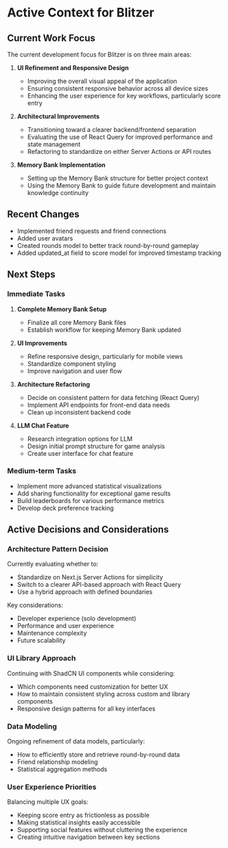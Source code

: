 # Active Context for Blitzer

## Current Work Focus

The current development focus for Blitzer is on three main areas:

1. **UI Refinement and Responsive Design**

   - Improving the overall visual appeal of the application
   - Ensuring consistent responsive behavior across all device sizes
   - Enhancing the user experience for key workflows, particularly score entry

2. **Architectural Improvements**

   - Transitioning toward a clearer backend/frontend separation
   - Evaluating the use of React Query for improved performance and state management
   - Refactoring to standardize on either Server Actions or API routes

3. **Memory Bank Implementation**
   - Setting up the Memory Bank structure for better project context
   - Using the Memory Bank to guide future development and maintain knowledge continuity

## Recent Changes

- Implemented friend requests and friend connections
- Added user avatars
- Created rounds model to better track round-by-round gameplay
- Added updated_at field to score model for improved timestamp tracking

## Next Steps

### Immediate Tasks

1. **Complete Memory Bank Setup**

   - Finalize all core Memory Bank files
   - Establish workflow for keeping Memory Bank updated

2. **UI Improvements**

   - Refine responsive design, particularly for mobile views
   - Standardize component styling
   - Improve navigation and user flow

3. **Architecture Refactoring**

   - Decide on consistent pattern for data fetching (React Query)
   - Implement API endpoints for front-end data needs
   - Clean up inconsistent backend code

4. **LLM Chat Feature**
   - Research integration options for LLM
   - Design initial prompt structure for game analysis
   - Create user interface for chat feature

### Medium-term Tasks

- Implement more advanced statistical visualizations
- Add sharing functionality for exceptional game results
- Build leaderboards for various performance metrics
- Develop deck preference tracking

## Active Decisions and Considerations

### Architecture Pattern Decision

Currently evaluating whether to:

- Standardize on Next.js Server Actions for simplicity
- Switch to a clearer API-based approach with React Query
- Use a hybrid approach with defined boundaries

Key considerations:

- Developer experience (solo development)
- Performance and user experience
- Maintenance complexity
- Future scalability

### UI Library Approach

Continuing with ShadCN UI components while considering:

- Which components need customization for better UX
- How to maintain consistent styling across custom and library components
- Responsive design patterns for all key interfaces

### Data Modeling

Ongoing refinement of data models, particularly:

- How to efficiently store and retrieve round-by-round data
- Friend relationship modeling
- Statistical aggregation methods

### User Experience Priorities

Balancing multiple UX goals:

- Keeping score entry as frictionless as possible
- Making statistical insights easily accessible
- Supporting social features without cluttering the experience
- Creating intuitive navigation between key sections
